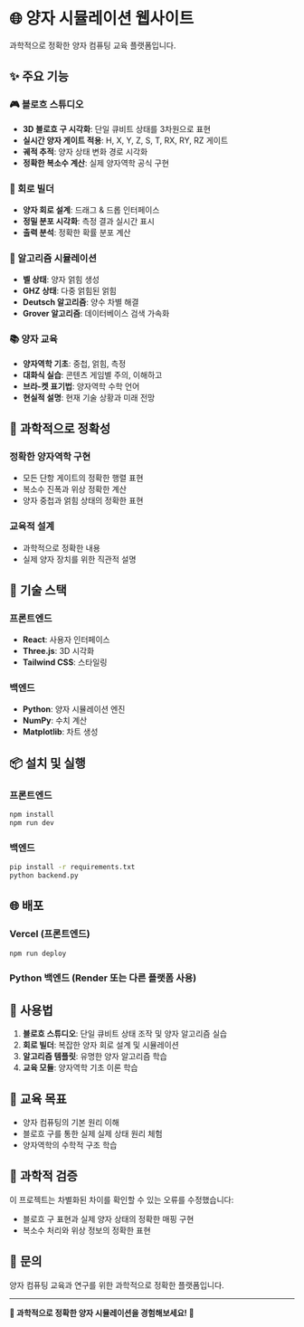 # 🌐 양자 시뮬레이션 웹사이트

과학적으로 정확한 양자 컴퓨팅 교육 플랫폼입니다.

## ✨ 주요 기능

### 🎮 블로흐 스튜디오
- **3D 블로흐 구 시각화**: 단일 큐비트 상태를 3차원으로 표현
- **실시간 양자 게이트 적용**: H, X, Y, Z, S, T, RX, RY, RZ 게이트
- **궤적 추적**: 양자 상태 변화 경로 시각화
- **정확한 복소수 계산**: 실제 양자역학 공식 구현

### 🔧 회로 빌더
- **양자 회로 설계**: 드래그 & 드롭 인터페이스
- **정밀 분포 시각화**: 측정 결과 실시간 표시
- **출력 분석**: 정확한 확률 분포 계산

### 🧮 알고리즘 시뮬레이션
- **벨 상태**: 양자 얽힘 생성
- **GHZ 상태**: 다중 얽힘된 얽힘
- **Deutsch 알고리즘**: 양수 차별 해결
- **Grover 알고리즘**: 데이터베이스 검색 가속화

### 📚 양자 교육
- **양자역학 기초**: 중첩, 얽힘, 측정
- **대화식 실습**: 콘텐츠 게임별 주의, 이해하고
- **브라-켓 표기법**: 양자역학 수학 언어
- **현실적 설명**: 현재 기술 상황과 미래 전망

## 🔬 과학적으로 정확성

### 정확한 양자역학 구현
- 모든 단항 게이트의 정확한 행렬 표현
- 복소수 진폭과 위상 정확한 계산
- 양자 중첩과 얽힘 상태의 정확한 표현

### 교육적 설계
- 과학적으로 정확한 내용
- 실제 양자 장치를 위한 직관적 설명

## 🚀 기술 스택

### 프론트엔드
- **React**: 사용자 인터페이스
- **Three.js**: 3D 시각화
- **Tailwind CSS**: 스타일링

### 백엔드
- **Python**: 양자 시뮬레이션 엔진
- **NumPy**: 수치 계산
- **Matplotlib**: 차트 생성

## 📦 설치 및 실행

### 프론트엔드
```bash
npm install
npm run dev
```

### 백엔드
```bash
pip install -r requirements.txt
python backend.py
```

## 🌐 배포

### Vercel (프론트엔드)
```bash
npm run deploy
```

### Python 백엔드 (Render 또는 다른 플랫폼 사용)

## 📱 사용법

1. **블로흐 스튜디오**: 단일 큐비트 상태 조작 및 양자 알고리즘 실습
2. **회로 빌더**: 복잡한 양자 회로 설계 및 시뮬레이션  
3. **알고리즘 템플릿**: 유명한 양자 알고리즘 학습
4. **교육 모듈**: 양자역학 기초 이론 학습

## 🎯 교육 목표

- 양자 컴퓨팅의 기본 원리 이해
- 블로흐 구를 통한 실제 실제 상태 원리 체험
- 양자역학의 수학적 구조 학습

## 🔬 과학적 검증

이 프로젝트는 차별화된 차이를 확인할 수 있는 오류를 수정했습니다:

- 블로흐 구 표현과 실제 양자 상태의 정확한 매핑 구현
- 복소수 처리와 위상 정보의 정확한 표현

## 📧 문의

양자 컴퓨팅 교육과 연구를 위한 과학적으로 정확한 플랫폼입니다.

---

**🌟 과학적으로 정확한 양자 시뮬레이션을 경험해보세요! 🌟**
